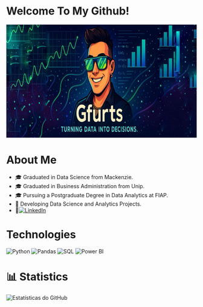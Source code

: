 # Welcome To My Github!
<img src="https://github.com/GFurts/GFurts/blob/main/Banner.jpeg?raw=true" alt="Gfurts Banner" style="width: 100%; height: 300px;" />

# About Me
- 🎓 Graduated in Data Science from Mackenzie.
- 🎓 Graduated in Business Administration from Unip.
- 🎓 Pursuing a Postgraduate Degree in Data Analytics at FIAP.
- 🚀 Developing Data Science and Analytics Projects.
- 📍[![LinkedIn](https://img.shields.io/badge/LinkedIn-0077B5?style=for-the-badge&logo=linkedin&logoColor=white)](https://www.linkedin.com/in/gabriel-furtado30)

# Technologies
![Python](https://img.shields.io/badge/Python-3776AB?style=for-the-badge&logo=python&logoColor=white)
![Pandas](https://img.shields.io/badge/Pandas-150458?style=for-the-badge&logo=pandas&logoColor=white)
![SQL](https://img.shields.io/badge/SQL-4479A1?style=for-the-badge&logo=mysql&logoColor=white)
![Power BI](https://img.shields.io/badge/PowerBI-F2C811?style=for-the-badge&logo=powerbi&logoColor=black)


# 📊 Statistics
![Estatísticas do GitHub](https://github-readme-stats.vercel.app/api?username=Gfurts&show_icons=true&theme=dark)

